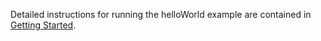 Detailed instructions for running the helloWorld example
are contained in [Getting Started](../../docs/getting-started.md).


